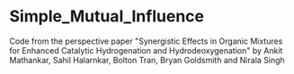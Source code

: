 # Simple_Mutual_Influence
Code from the perspective paper "Synergistic Effects in Organic Mixtures for Enhanced Catalytic Hydrogenation and Hydrodeoxygenation" by Ankit Mathankar, Sahil Halarnkar, Bolton Tran, Bryan Goldsmith and Nirala Singh
